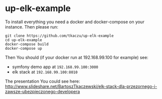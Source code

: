 # up-elk-example

To install everything you need a docker and docker-compose on your instance. Then please run:

```
git clone https://github.com/tkaczu/up-elk-example
cd up-elk-example
docker-compose build
docker-compose up
```

Then You should (if your docker run at 192.168.99.100 for example) see:
- symfony demo app at `192.168.99.100:3000`
- elk stack at `192.168.99.100:8010`

The presentation You could see here: http://www.slideshare.net/BartoszTkaczewski/elk-stack-dla-przezornego-i-zawsze-ubezpieczonego-developera
